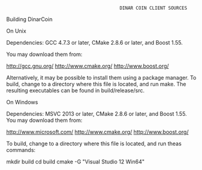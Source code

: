                                               DINAR COIN CLIENT SOURCES

Building DinarCoin

On Unix

Dependencies: GCC 4.7.3 or later, CMake 2.8.6 or later, and Boost 1.55.

You may download them from:

http://gcc.gnu.org/
http://www.cmake.org/
http://www.boost.org/

Alternatively, it may be possible to install them using a package manager.
To build, change to a directory where this file is located, and run make. The resulting executables can be found in build/release/src.

On Windows

Dependencies: MSVC 2013 or later, CMake 2.8.6 or later, and Boost 1.55. You may download them from:

http://www.microsoft.com/
http://www.cmake.org/
http://www.boost.org/

To build, change to a directory where this file is located, and run theas commands:

mkdir build
cd build
cmake -G "Visual Studio 12 Win64"
